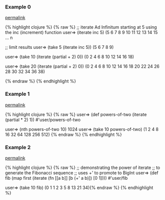 ### Example 0
[permalink](#example-0)

{% highlight clojure %}
{% raw %}
;; iterate Ad Infinitum starting at 5 using the inc (increment) function
user=> (iterate inc 5)
(5 6 7 8 9 10 11 12 13 14 15 ... n

;; limit results
user=> (take 5 (iterate inc 5))
(5 6 7 8 9)

user=> (take 10 (iterate (partial + 2) 0))
(0 2 4 6 8 10 12 14 16 18)

user=> (take 20 (iterate (partial + 2) 0))
(0 2 4 6 8 10 12 14 16 18 20 22 24 26 28 30 32 34 36 38)

{% endraw %}
{% endhighlight %}


### Example 1
[permalink](#example-1)

{% highlight clojure %}
{% raw %}
user=> (def powers-of-two (iterate (partial * 2) 1))
#'user/powers-of-two

user=> (nth powers-of-two 10)
1024
user=> (take 10 powers-of-two)
(1 2 4 8 16 32 64 128 256 512)
{% endraw %}
{% endhighlight %}


### Example 2
[permalink](#example-2)

{% highlight clojure %}
{% raw %}
;; demonstrating the power of iterate
;; to generate the Fibonacci sequence
;; uses +' to promote to BigInt
user=> (def fib (map first (iterate (fn [[a b]] [b (+' a b)]) [0 1])))
#'user/fib

user=> (take 10 fib)
(0 1 1 2 3 5 8 13 21 34){% endraw %}
{% endhighlight %}



